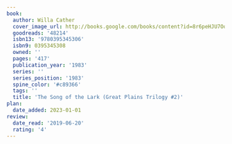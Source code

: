 ```yaml
---
book:
  author: Willa Cather
  cover_image_url: http://books.google.com/books/content?id=8r6peHJU7OoC&printsec=frontcover&img=1&zoom=1&edge=curl&source=gbs_api
  goodreads: '48214'
  isbn13: '9780395345306'
  isbn9: 0395345308
  owned: ''
  pages: '417'
  publication_year: '1983'
  series: ''
  series_position: '1983'
  spine_color: '#c89366'
  tags: ''
  title: 'The Song of the Lark (Great Plains Trilogy #2)'
plan:
  date_added: 2023-01-01
review:
  date_read: '2019-06-20'
  rating: '4'
---
```


